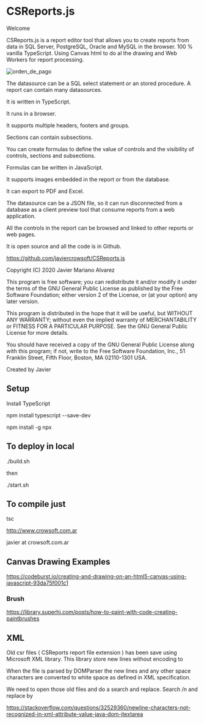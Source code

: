 CSReports.js
=============

Welcome

CSReports.js is a report editor tool that allows you to create reports from data in SQL Server, PostgreSQL, Oracle and MySQL in the browser. 100 % vanilla TypeScript. Using Canvas html to do al the drawing and Web Workers for report processing.

![orden_de_pago](https://github.com/javiercrowsoft/CSReports.js/assets/1075455/7bb5c7d4-0775-4b6c-9d90-eea2555268a7)

The datasource can be a SQL select statement or an stored procedure. A report can contain many datasources.

It is written in TypeScript.

It runs in a browser.

It supports multiple headers, footers and groups.

Sections can contain subsections.

You can create formulas to define the value of controls and the visibility of controls, sections and subsections.

Formulas can be written in JavaScript.

It supports images embedded in the report or from the database.

It can export to PDF and Excel.

The datasource can be a JSON file, so it can run disconnected from a database as a client preview tool that consume
reports from a web application.

All the controls in the report can be browsed and linked to other reports or web pages.

It is open source and all the code is in Github.

https://github.com/javiercrowsoft/CSReports.js

Copyright (C) 2020 Javier Mariano Alvarez

This program is free software; you can redistribute it and/or modify it under the terms of the GNU General Public License as published by the Free Software Foundation; either version 2 of the License, or (at your option) any later version.

This program is distributed in the hope that it will be useful, but WITHOUT ANY WARRANTY; without even the implied warranty of MERCHANTABILITY or FITNESS FOR A PARTICULAR PURPOSE. See the GNU General Public License for more details.

You should have received a copy of the GNU General Public License along with this program; if not, write to the Free Software Foundation, Inc., 51 Franklin Street, Fifth Floor, Boston, MA 02110-1301 USA.

Created by Javier

## Setup

Install TypeScript

npm install typescript --save-dev

npm install -g npx

## To deploy in local

./build.sh

then

./start.sh

## To compile just

tsc

http://www.crowsoft.com.ar

javier at crowsoft.com.ar


## Canvas Drawing Examples

https://codeburst.io/creating-and-drawing-on-an-html5-canvas-using-javascript-93da75f001c1

### Brush
https://library.superhi.com/posts/how-to-paint-with-code-creating-paintbrushes

## XML
Old csr files ( CSReports report file extension ) has been save using Microsoft XML library. This library store new lines without encoding to &#010;

When the file is parsed by DOMParser the new lines and any other space characters are converted to white space as defined in XML specification.

We need to open those old files and do a search and replace. Search /n and replace by &#010;

https://stackoverflow.com/questions/32529360/newline-characters-not-recognized-in-xml-attribute-value-java-dom-jtextarea
